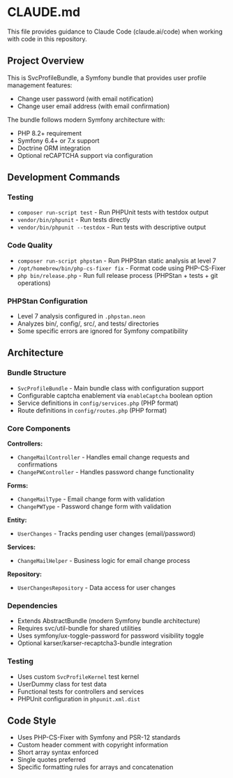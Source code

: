 # CLAUDE.md

This file provides guidance to Claude Code (claude.ai/code) when working with code in this repository.

## Project Overview

This is SvcProfileBundle, a Symfony bundle that provides user profile management features:
- Change user password (with email notification)
- Change user email address (with email confirmation)

The bundle follows modern Symfony architecture with:
- PHP 8.2+ requirement
- Symfony 6.4+ or 7.x support
- Doctrine ORM integration
- Optional reCAPTCHA support via configuration

## Development Commands

### Testing
- `composer run-script test` - Run PHPUnit tests with testdox output
- `vendor/bin/phpunit` - Run tests directly
- `vendor/bin/phpunit --testdox` - Run tests with descriptive output

### Code Quality
- `composer run-script phpstan` - Run PHPStan static analysis at level 7
- `/opt/homebrew/bin/php-cs-fixer fix` - Format code using PHP-CS-Fixer
- `php bin/release.php` - Run full release process (PHPStan + tests + git operations)

### PHPStan Configuration
- Level 7 analysis configured in `.phpstan.neon`
- Analyzes bin/, config/, src/, and tests/ directories
- Some specific errors are ignored for Symfony compatibility

## Architecture

### Bundle Structure
- `SvcProfileBundle` - Main bundle class with configuration support
- Configurable captcha enablement via `enableCaptcha` boolean option
- Service definitions in `config/services.php` (PHP format)
- Route definitions in `config/routes.php` (PHP format)

### Core Components

**Controllers:**
- `ChangeMailController` - Handles email change requests and confirmations
- `ChangePWController` - Handles password change functionality

**Forms:**
- `ChangeMailType` - Email change form with validation
- `ChangePWType` - Password change form with validation

**Entity:**
- `UserChanges` - Tracks pending user changes (email/password)

**Services:**
- `ChangeMailHelper` - Business logic for email change process

**Repository:**
- `UserChangesRepository` - Data access for user changes

### Dependencies
- Extends AbstractBundle (modern Symfony bundle architecture)
- Requires svc/util-bundle for shared utilities
- Uses symfony/ux-toggle-password for password visibility toggle
- Optional karser/karser-recaptcha3-bundle integration

### Testing
- Uses custom `SvcProfileKernel` test kernel
- UserDummy class for test data
- Functional tests for controllers and services
- PHPUnit configuration in `phpunit.xml.dist`

## Code Style
- Uses PHP-CS-Fixer with Symfony and PSR-12 standards
- Custom header comment with copyright information
- Short array syntax enforced
- Single quotes preferred
- Specific formatting rules for arrays and concatenation
